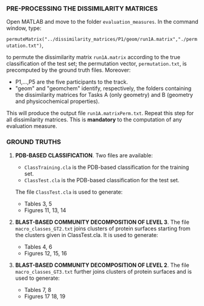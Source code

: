 ### PRE-PROCESSING THE DISSIMILARITY MATRICES
Open MATLAB and move to the folder `evaluation_measures`. In the command window, type:

``permuteMatrix("../dissimilarity_matrices/P1/geom/run1A.matrix","./permutation.txt")``,

to permute the dissimilarity matrix `run1A.matrix` according to the true classification of the test set; the permutation vector, ``permutation.txt``, is precomputed by the ground truth files. Moreover:
-  P1,...,P5 are the five participants to the track.
-  "geom" and "geomchem" identify, respectively, the folders containing the dissimilarity matrices for Tasks A (only geometry) and B (geometry and physicochemical properties).

This will produce the output file `run1A.matrixPerm.txt`. Repeat this step for all dissimilarity matrices. This is **mandatory** to the computation of any evaluation measure.

### GROUND TRUTHS

1)  **PDB-BASED CLASSIFICATION**.
Two files are available:
    - `ClassTraining.cla` is the PDB-based classification for the training set.
    - `ClassTest.cla` is the PDB-based classification for the test set.
    
    The file `ClassTest.cla` is used to generate: 
    - Tables 3, 5 
    - Figures 11, 13, 14

2) **BLAST-BASED COMMUNITY DECOMPOSITION OF LEVEL 3**.
The file `macro_classes_GT2.txt` joins clusters of protein surfaces starting from the clusters given in ClassTest.cla. It is used to generate:
    - Tables 4, 6
    - Figures 12, 15, 16

3) **BLAST-BASED COMMUNITY DECOMPOSITION OF LEVEL 2**.
The file `macro_classes_GT3.txt` further joins clusters of protein surfaces and is used to generate: 
    - Tables 7, 8
    - Figures 17 18, 19

